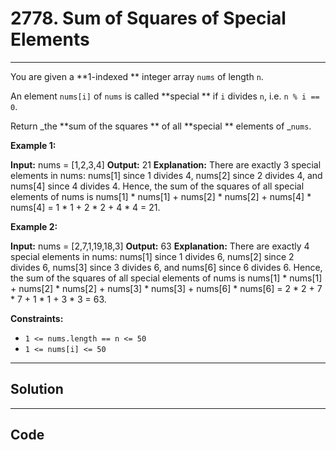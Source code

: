 # 2778. Sum of Squares of Special Elements 

---

You are given a **1-indexed ** integer array `nums` of length `n`.

An element `nums[i]` of `nums` is called **special ** if `i` divides `n`, i.e. `n % i == 0`.

Return _the **sum of the squares ** of all **special ** elements of _`nums`.

 

**Example 1:**


**Input:** nums = [1,2,3,4]
**Output:** 21
**Explanation:** There are exactly 3 special elements in nums: nums[1] since 1 divides 4, nums[2] since 2 divides 4, and nums[4] since 4 divides 4. 
Hence, the sum of the squares of all special elements of nums is nums[1] * nums[1] + nums[2] * nums[2] + nums[4] * nums[4] = 1 * 1 + 2 * 2 + 4 * 4 = 21.  


**Example 2:**


**Input:** nums = [2,7,1,19,18,3]
**Output:** 63
**Explanation:** There are exactly 4 special elements in nums: nums[1] since 1 divides 6, nums[2] since 2 divides 6, nums[3] since 3 divides 6, and nums[6] since 6 divides 6. 
Hence, the sum of the squares of all special elements of nums is nums[1] * nums[1] + nums[2] * nums[2] + nums[3] * nums[3] + nums[6] * nums[6] = 2 * 2 + 7 * 7 + 1 * 1 + 3 * 3 = 63. 


 

**Constraints:**

  * `1 <= nums.length == n <= 50`
  * `1 <= nums[i] <= 50`

---

## Solution



---

## Code
```python


```